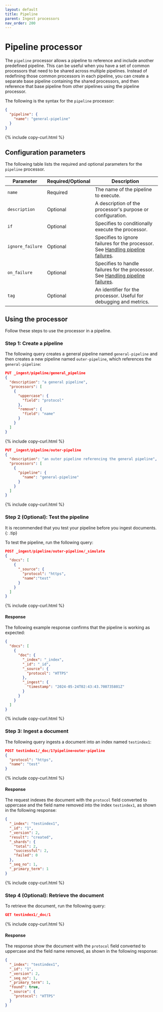 ```yaml
---
layout: default
title: Pipeline
parent: Ingest processors
nav_order: 200
---
```


# Pipeline processor

The `pipeline` processor allows a pipeline to reference and include another predefined pipeline. This can be useful when you have a set of common processors that need to be shared across multiple pipelines. Instead of redefining those common processors in each pipeline, you can create a separate base pipeline containing the shared processors, and then reference that base pipeline from other pipelines using the pipeline processor.

The following is the syntax for the `pipeline` processor:

```json
{
  "pipeline": {
    "name": "general-pipeline"
  }
}
```
{% include copy-curl.html %}

## Configuration parameters

The following table lists the required and optional parameters for the `pipeline` processor.

Parameter | Required/Optional | Description |
|-----------|-----------|-----------|
`name` | Required	| The name of the pipeline to execute.
`description` | Optional | A description of the processor's purpose or configuration.
`if` | Optional | Specifies to conditionally execute the processor.
`ignore_failure` | Optional | Specifies to ignore failures for the processor. See [Handling pipeline failures]({{site.url}}{{site.baseurl}}/ingest-pipelines/pipeline-failures/).
`on_failure` | Optional | Specifies to handle failures for the processor. See [Handling pipeline failures]({{site.url}}{{site.baseurl}}/ingest-pipelines/pipeline-failures/).
`tag` | Optional | An identifier for the processor. Useful for debugging and metrics.

## Using the processor

Follow these steps to use the processor in a pipeline.

### Step 1: Create a pipeline

The following query creates a general pipeline named `general-pipeline` and then creates a new pipeline named `outer-pipeline`, which references the `general-pipeline`: 

```json
PUT _ingest/pipeline/general_pipeline  
{  
  "description": "a general pipeline",  
  "processors": [  
    {  
      "uppercase": {  
        "field": "protocol"  
      },  
      "remove": {  
        "field": "name"  
      }  
    }  
  ]  
}
```
{% include copy-curl.html %}

```json
PUT _ingest/pipeline/outer-pipeline  
{  
  "description": "an outer pipeline referencing the general pipeline",  
  "processors": [  
    {  
      "pipeline": {  
        "name": "general-pipeline"  
      }  
    }  
  ]  
}
```
{% include copy-curl.html %}

### Step 2 (Optional): Test the pipeline

It is recommended that you test your pipeline before you ingest documents.
{: .tip}

To test the pipeline, run the following query:

```json
POST _ingest/pipeline/outer-pipeline/_simulate
{  
  "docs": [  
    {  
      "_source": {  
        "protocol": "https",  
        "name":"test"  
      }  
    }  
  ]  
}  
```
{% include copy-curl.html %}

#### Response

The following example response confirms that the pipeline is working as expected:

```json
{  
  "docs": [  
    {  
      "doc": {  
        "_index": "_index",  
        "_id": "_id",  
        "_source": {  
          "protocol": "HTTPS"  
        },  
        "_ingest": {  
          "timestamp": "2024-05-24T02:43:43.700735801Z"  
        }  
      }  
    }  
  ]  
}
```
{% include copy-curl.html %}

### Step 3: Ingest a document 

The following query ingests a document into an index named `testindex1`:

```json
POST testindex1/_doc/1?pipeline=outer-pipeline  
{  
  "protocol": "https",  
  "name": "test"  
}  
```
{% include copy-curl.html %}

#### Response

The request indexes the document with the `protocol` field converted to uppercase and the field name removed into the index `testindex1`, as shown in the following response:

```json
{  
  "_index": "testindex1",  
  "_id": "1",  
  "_version": 2,  
  "result": "created",  
  "_shards": {  
    "total": 2,  
    "successful": 2,  
    "failed": 0  
  },  
  "_seq_no": 1,  
  "_primary_term": 1  
}  
```
{% include copy-curl.html %}

### Step 4 (Optional): Retrieve the document

To retrieve the document, run the following query:

```json
GET testindex1/_doc/1
```
{% include copy-curl.html %}

#### Response

The response show the document with the `protocol` field converted to uppercase and the field name removed, as shown in the following response:

```json
{  
  "_index": "testindex1",  
  "_id": "1",  
  "_version": 2,  
  "_seq_no": 1,  
  "_primary_term": 1,  
  "found": true,  
  "_source": {  
    "protocol": "HTTPS"  
  }  
}  
```

